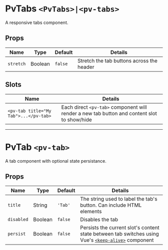 # PvTabs `<PvTabs>|<pv-tabs>`
A responsive tabs component.

## Props
|Name|Type|Default|Details|
|---|---|---|---|
|`stretch`|Boolean|`false`|Stretch the tab buttons across the header|

## Slots
|Name|Details|
|---|---|
|`<pv-tab title="My Tab">...</pv-tab>`|Each direct `<pv-tab>` component will render a new tab button and content slot to show/hide|

---

# PvTab `<pv-tab>`
A tab component with optional state persistance.

## Props
|Name|Type|Default|Details|
|---|---|---|---|
|`title`|String|`'Tab'`|The string used to label the tab's button. Can include HTML elements|
|`disabled`|Boolean|`false`|Disables the tab|
|`persist`|Boolean|`false`|Persists the current slot's content state between tab switches using Vue's [`<keep-alive>`](https://vuejs.org/guide/built-ins/keep-alive) component|
